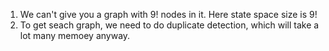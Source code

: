 1. We can't give you a graph with 9! nodes in it. Here state space size is 9!
2.  To get seach graph, we need to do duplicate detection, which will take a lot many memoey anyway.